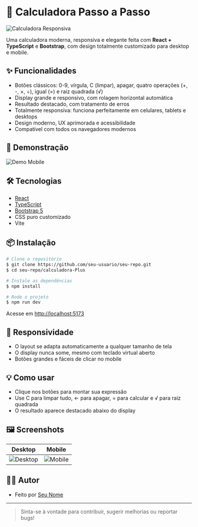# 🧮 Calculadora Passo a Passo

![Calculadora Responsiva](./.github/calc-preview.png)

Uma calculadora moderna, responsiva e elegante feita com **React + TypeScript** e **Bootstrap**, com design totalmente customizado para desktop e mobile.

## ✨ Funcionalidades

- Botões clássicos: 0-9, vírgula, C (limpar), apagar, quatro operações (+, -, ×, ÷), igual (=) e raiz quadrada (√)
- Display grande e responsivo, com rolagem horizontal automática
- Resultado destacado, com tratamento de erros
- Totalmente responsiva: funciona perfeitamente em celulares, tablets e desktops
- Design moderno, UX aprimorada e acessibilidade
- Compatível com todos os navegadores modernos

## 🚀 Demonstração

![Demo Mobile](./.github/calc-mobile-demo.png)

## 🛠️ Tecnologias

- [React](https://react.dev/)
- [TypeScript](https://www.typescriptlang.org/)
- [Bootstrap 5](https://getbootstrap.com/)
- CSS puro customizado
- Vite

## 📦 Instalação

```bash
# Clone o repositório
$ git clone https://github.com/seu-usuario/seu-repo.git
$ cd seu-repo/calculadora-Plus

# Instale as dependências
$ npm install

# Rode o projeto
$ npm run dev
```

Acesse em [http://localhost:5173](http://localhost:5173)

## 📱 Responsividade

- O layout se adapta automaticamente a qualquer tamanho de tela
- O display nunca some, mesmo com teclado virtual aberto
- Botões grandes e fáceis de clicar no mobile

## 💡 Como usar

- Clique nos botões para montar sua expressão
- Use C para limpar tudo, ← para apagar, = para calcular e √ para raiz quadrada
- O resultado aparece destacado abaixo do display

## 🖼️ Screenshots

| Desktop                                | Mobile                               |
| -------------------------------------- | ------------------------------------ |
| ![Desktop](./.github/calc-desktop.png) | ![Mobile](./.github/calc-mobile.png) |

## 👨‍💻 Autor

- Feito por [Seu Nome](https://github.com/seu-usuario)

---

> Sinta-se à vontade para contribuir, sugerir melhorias ou reportar bugs!
